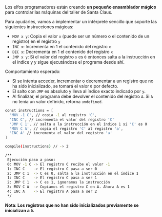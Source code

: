 Los elfos programadores están creando **un pequeño ensamblador mágico** para controlar las máquinas del taller de Santa Claus.

Para ayudarles, vamos a implementar un intérprete sencillo que soporte las siguientes instrucciones mágicas:

* `MOV x y`: Copia el valor `x` (puede ser un número o el contenido de un registro) en el registro `y`
* `INC x`: Incrementa en 1 el contenido del registro `x`
* `DEC x`: Decrementa en 1 el contenido del registro `x`
* `JMP x y`: Si el valor del registro `x` es `0` entonces salta a la instrucción en el índice y y sigue ejecutándose el programa desde ahí.

Comportamiento esperado:
* Si se intenta acceder, incrementar o decrementar a un registro que no ha sido inicializado, se tomará el valor `0` por defecto.
* El salto con `JMP` es absoluto y lleva al índice exacto indicado por `y`.
* Al finalizar, el programa debe devolver el contenido del registro `A`. Si `A` no tenía un valor definido, retorna `undefined`.

```sh
const instructions = [
  'MOV -1 C', // copia -1 al registro 'C',
  'INC C', // incrementa el valor del registro 'C'
  'JMP C 1', // salta a la instrucción en el índice 1 si 'C' es 0
  'MOV C A', // copia el registro 'C' al registro 'a',
  'INC A' // incrementa el valor del registro 'a'
]

compile(instructions) // -> 2

/**
 Ejecución paso a paso:
 0: MOV -1 C -> El registro C recibe el valor -1
 1: INC C    -> El registro C pasa a ser 0
 2: JMP C 1  -> C es 0, salta a la instrucción en el índice 1
 1: INC C    -> El registro C pasa a ser 1
 2: JMP C 1  -> C es 1, ignoramos la instrucción
 3: MOV C A  -> Copiamos el registro C en A. Ahora A es 1
 4: INC A    -> El registro A pasa a ser 2
 */
```

**Nota: Los registros que no han sido inicializados previamente se inicializan a `0`.**